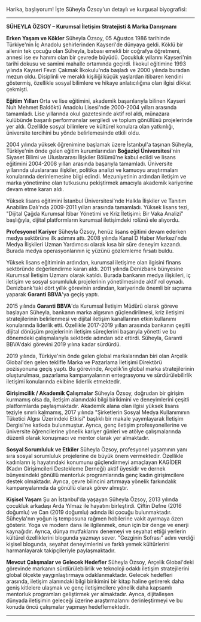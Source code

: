 Harika, başlıyorum! İşte Süheyla Özsoy'un detaylı ve kurgusal biyografisi:

---

**SÜHEYLA ÖZSOY – Kurumsal İletişim Stratejisti & Marka Danışmanı**

**Erken Yaşam ve Kökler**
Süheyla Özsoy, 05 Ağustos 1986 tarihinde Türkiye'nin İç Anadolu şehirlerinden Kayseri'de dünyaya geldi. Köklü bir ailenin tek çocuğu olan Süheyla, babası emekli bir coğrafya öğretmeni, annesi ise ev hanımı olan bir çevrede büyüdü. Çocukluk yıllarını Kayseri'nin tarihi dokusu ve samimi mahalle ortamında geçirdi. İlkokul eğitimine 1993 yılında Kayseri Fevzi Çakmak İlkokulu'nda başladı ve 2000 yılında buradan mezun oldu. Disiplinli ve meraklı kişiliği küçük yaşlardan itibaren kendini göstermiş, özellikle sosyal bilimlere ve hikaye anlatıcılığına olan ilgisi dikkat çekmişti.

**Eğitim Yılları**
Orta ve lise eğitimini, akademik başarılarıyla bilinen Kayseri Nuh Mehmet Baldöktü Anadolu Lisesi'nde 2000-2004 yılları arasında tamamladı. Lise yıllarında okul gazetesinde aktif rol aldı, münazara kulübünde başarılı performanslar sergiledi ve toplum gönüllüsü projelerinde yer aldı. Özellikle sosyal bilimlere ve kültürel konulara olan yatkınlığı, üniversite tercihini bu yönde belirlemesinde etkili oldu.

2004 yılında yüksek öğrenimine başlamak üzere İstanbul'a taşınan Süheyla, Türkiye'nin önde gelen eğitim kurumlarından **Boğaziçi Üniversitesi**'nin Siyaset Bilimi ve Uluslararası İlişkiler Bölümü'ne kabul edildi ve lisans eğitimini 2004-2008 yılları arasında başarıyla tamamladı. Üniversite yıllarında uluslararası ilişkiler, politika analizi ve kamuoyu araştırmaları konularında derinlemesine bilgi edindi. Mezuniyetinin ardından iletişim ve marka yönetimine olan tutkusunu pekiştirmek amacıyla akademik kariyerine devam etme kararı aldı.

Yüksek lisans eğitimini İstanbul Üniversitesi'nde Halkla İlişkiler ve Tanıtım Anabilim Dalı'nda 2009-2011 yılları arasında tamamladı. Yüksek lisans tezi, "Dijital Çağda Kurumsal İtibar Yönetimi ve Kriz İletişimi: Bir Vaka Analizi" başlığıyla, dijital platformların kurumsal iletişimdeki rolünü ele alıyordu.

**Profesyonel Kariyer**
Süheyla Özsoy, henüz lisans eğitimi devam ederken medya sektörüne ilk adımını attı. 2008 yılında Kanal D Haber Merkezi'nde Medya İlişkileri Uzman Yardımcısı olarak kısa bir süre deneyim kazandı. Burada medya operasyonlarının iç yüzünü gözlemleme fırsatı buldu.

Yüksek lisans eğitiminin ardından, kurumsal iletişime olan ilgisini finans sektöründe değerlendirme kararı aldı. 2011 yılında Denizbank bünyesine Kurumsal İletişim Uzmanı olarak katıldı. Burada bankanın medya ilişkileri, iç iletişim ve sosyal sorumluluk projelerinin yönetilmesinde aktif rol oynadı. Denizbank'taki dört yıllık görevinin ardından, kariyerinde önemli bir sıçrama yaparak **Garanti BBVA**'ya geçiş yaptı.

2015 yılında **Garanti BBVA**'da Kurumsal İletişim Müdürü olarak göreve başlayan Süheyla, bankanın marka algısının güçlendirilmesi, kriz iletişimi stratejilerinin belirlenmesi ve dijital iletişim kanallarının etkin kullanımı konularında liderlik etti. Özellikle 2017-2019 yılları arasında bankanın çeşitli dijital dönüşüm projelerinin iletişim süreçlerini başarıyla yönetti ve bu dönemdeki çalışmalarıyla sektörde adından söz ettirdi. Süheyla, Garanti BBVA'daki görevini 2019 yılına kadar sürdürdü.

2019 yılında, Türkiye'nin önde gelen global markalarından biri olan Arçelik Global'den gelen teklifle Marka ve Pazarlama İletişimi Direktörü pozisyonuna geçiş yaptı. Bu görevinde, Arçelik'in global marka stratejilerinin oluşturulması, pazarlama kampanyalarının entegrasyonu ve sürdürülebilirlik iletişimi konularında ekibine liderlik etmektedir.

**Girişimcilik / Akademik Çalışmalar**
Süheyla Özsoy, doğrudan bir girişim kurmamış olsa da, iletişim alanındaki bilgi birikimini ve deneyimlerini çeşitli platformlarda paylaşmaktadır. Akademik alana olan ilgisi yüksek lisans teziyle sınırlı kalmamış, 2017 yılında "Şirketlerin Sosyal Medya Kullanımının Tüketici Algısı Üzerindeki Etkisi" başlıklı bir makale yayımlayarak İletişim Dergisi'ne katkıda bulunmuştur. Ayrıca, genç iletişim profesyonellerine ve üniversite öğrencilerine yönelik kariyer günleri ve atölye çalışmalarında düzenli olarak konuşmacı ve mentor olarak yer almaktadır.

**Sosyal Sorumluluk ve Etkiler**
Süheyla Özsoy, profesyonel yaşamının yanı sıra sosyal sorumluluk projelerine de büyük önem vermektedir. Özellikle kadınların iş hayatındaki konumunu güçlendirmeyi amaçlayan KAGİDER (Kadın Girişimcileri Destekleme Derneği) aktif üyesidir ve dernek bünyesindeki gönüllü mentorluk programlarında genç kadın girişimcilere destek olmaktadır. Ayrıca, çevre bilincini artırmaya yönelik farkındalık kampanyalarında da gönüllü olarak görev almıştır.

**Kişisel Yaşam**
Şu an İstanbul'da yaşayan Süheyla Özsoy, 2013 yılında çocukluk arkadaşı Arda Yılmaz ile hayatını birleştirdi. Çiftin Defne (2016 doğumlu) ve Can (2019 doğumlu) adında iki çocuğu bulunmaktadır. Süheyla'nın yoğun iş temposuna rağmen hobilerine vakit ayırmaya özen gösterir. Yoga ve modern dans ile ilgilenmek, onun için bir denge ve enerji kaynağıdır. Ayrıca, dünya mutfaklarını denemeyi ve seyahat ettiği yerlerin kültürel özelliklerini blogunda yazmayı sever. "Gezginin Sofrası" adını verdiği kişisel blogunda, seyahat deneyimlerini ve farklı yemek kültürlerini harmanlayarak takipçileriyle paylaşmaktadır.

**Mevcut Çalışmalar ve Gelecek Hedefler**
Süheyla Özsoy, Arçelik Global'deki görevinde markanın sürdürülebilirlik ve teknoloji odaklı iletişim stratejilerini global ölçekte yaygınlaştırmaya odaklanmaktadır. Gelecek hedefleri arasında, iletişim alanındaki bilgi birikimini bir kitap haline getirerek daha geniş kitlelere ulaşmak ve genç iletişimcilere yönelik daha kapsamlı mentorluk programları geliştirmek yer almaktadır. Ayrıca, dijitalleşen dünyada iletişimin geleceği üzerine araştırmalarını derinleştirmeyi ve bu konuda öncü çalışmalar yapmayı hedeflemektedir.

---